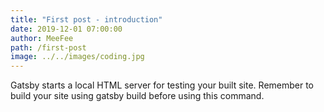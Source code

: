 ```yaml
---
title: "First post - introduction"
date: 2019-12-01 07:00:00
author: MeeFee
path: /first-post
image: ../../images/coding.jpg
---
```


Gatsby starts a local HTML server for testing your built site. Remember to build your site using gatsby build before using this command.
